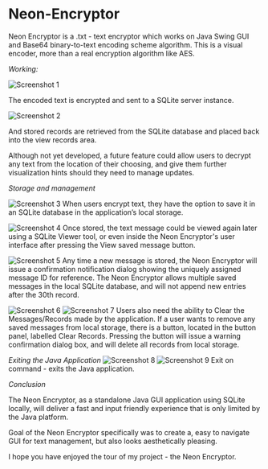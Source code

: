 # Neon-Encryptor

Neon Encryptor is a .txt - text encryptor which works on Java Swing GUI and Base64 binary-to-text encoding scheme algorithm. This is a visual encoder, more than a real encryption algorithm like AES. 

*Working:*

![Screenshot 1](imgs/1.jpg)

The encoded text is encrypted and sent to a SQLite server instance.

![Screenshot 2](imgs/2.jpg)

And stored records are retrieved from the SQLite database and placed back into the view records area. 

Although not yet developed, a future feature could allow users to decrypt any text from the location of their choosing, and give them further visualization hints should they need to manage updates.

*Storage and management*

![Screenshot 3](imgs/3.jpg)
When users encrypt text, they have the option to save it in an SQLite database in the application’s local storage. 

![Screenshot 4](imgs/4.jpg)
Once stored, the text message could be viewed again later using a SQLite Viewer tool, or even inside the Neon Encryptor's user interface after pressing the View saved message button.

![Screenshot 5](imgs/5.jpg)
Any time a new message is stored, the Neon Encryptor will issue a confirmation notification dialog showing the uniquely assigned message ID for reference. The Neon Encryptor allows multiple saved messages in the local SQLite database, and will not append new entries after the 30th record.

![Screenshot 6](imgs/6.jpg)
![Screenshot 7](imgs/7.jpg)
Users also need the ability to Clear the Messages/Records made by the application. If a user wants to remove any saved messages from local storage, there is a button, located in the button panel, labelled Clear Records. Pressing the button will issue a warning confirmation dialog box, and will delete all records from local storage. 

*Exiting the Java Application*
![Screenshot 8](imgs/8.jpg)
![Screenshot 9](imgs/9.jpg)
Exit on command - exits the Java application.

*Conclusion*

The Neon Encryptor, as a standalone Java GUI application using SQLite locally, will deliver a fast and input friendly experience that is only limited by the Java platform.

Goal of the Neon Encryptor specifically was to create a, easy to navigate GUI for text management, but also looks aesthetically pleasing. 

I hope you have enjoyed the tour of my project - the Neon Encryptor. 

